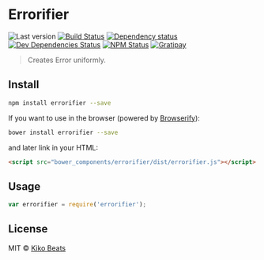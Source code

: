 # Errorifier

![Last version](https://img.shields.io/github/tag/Kikobeats/errorifier.svg?style=flat-square)
[![Build Status](http://img.shields.io/travis/Kikobeats/errorifier/master.svg?style=flat-square)](https://travis-ci.org/Kikobeats/errorifier)
[![Dependency status](http://img.shields.io/david/Kikobeats/errorifier.svg?style=flat-square)](https://david-dm.org/Kikobeats/errorifier)
[![Dev Dependencies Status](http://img.shields.io/david/dev/Kikobeats/errorifier.svg?style=flat-square)](https://david-dm.org/Kikobeats/errorifier#info=devDependencies)
[![NPM Status](http://img.shields.io/npm/dm/errorifier.svg?style=flat-square)](https://www.npmjs.org/package/errorifier)
[![Gratipay](https://img.shields.io/gratipay/Kikobeats.svg?style=flat-square)](https://gratipay.com/~Kikobeats/)

> Creates Error uniformly.

## Install

```bash
npm install errorifier --save
```

If you want to use in the browser (powered by [Browserify](http://browserify.org/)):

```bash
bower install errorifier --save
```

and later link in your HTML:

```html
<script src="bower_components/errorifier/dist/errorifier.js"></script>
```

## Usage

```js
var errorifier = require('errorifier');
```

## License

MIT © [Kiko Beats](http://www.kikobeats.com)
